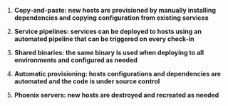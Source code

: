 

1. **Copy-and-paste: new hosts are provisioned by manually installing dependencies and copying configuration from existing services**

2. **Service pipelines: services can be deployed to hosts using an automated pipeline that can be triggered on every check-in**

3. **Shared binaries: the same binary is used when deploying to all environments and configured as needed**

4. **Automatic provisioning: hosts configurations and dependencies are automated and the code is under source control**

5. **Phoenix servers: new hosts are destroyed and recreated as needed**



